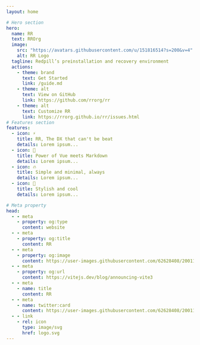 ```yaml
---
layout: home

# Hero section
hero:
  name: RR
  text: RROrg
  image:
    src: "https://avatars.githubusercontent.com/u/151816514?s=200&v=4"
    alt: RR Logo
  tagline: Redpill’s preinstallation and recovery environment
  actions:
    - theme: brand
      text: Get Started
      link: /guide.md
    - theme: alt
      text: View on GitHub
      link: https://github.com/rrorg/rr
    - theme: alt
      text: Customize RR
      link: https://rrorg.github.io/rr/issues.html
# Features section
features:
  - icon: ⚡️
    title: RR, The DX that can't be beat
    details: Lorem ipsum...
  - icon: 🎉
    title: Power of Vue meets Markdown
    details: Lorem ipsum...
  - icon: 🔥
    title: Simple and minimal, always
    details: Lorem ipsum...
  - icon: 🎀
    title: Stylish and cool
    details: Lorem ipsum...

# Meta property
head:
  - - meta
    - property: og:type
      content: website
  - - meta
    - property: og:title
      content: RR
  - - meta
    - property: og:image
      content: https://user-images.githubusercontent.com/62628408/200117602-4b274d14-b1b2-4f61-8dcd-9f9482c677a0.png
  - - meta
    - property: og:url
      content: https://vitejs.dev/blog/announcing-vite3
  - - meta
    - name: title
      content: RR
  - - meta
    - name: twitter:card
      content: https://user-images.githubusercontent.com/62628408/200117602-4b274d14-b1b2-4f61-8dcd-9f9482c677a0.png
  - - link
    - rel: icon
      type: image/svg
      href: logo.svg
---
```


<!-- Custom home layout -->
<!-- <div class="custom-layout">
  <h1>🏀</h1>
  <h1>Custom Layout</h1>
  <p>This section was added using plain HTML and CSS.</p>
  <a href="https://github.com/Evavic44/RR/blob/main/docs/index.md#custom-layout" target="_blank" class="btn">Source Code</a>
</div> -->
